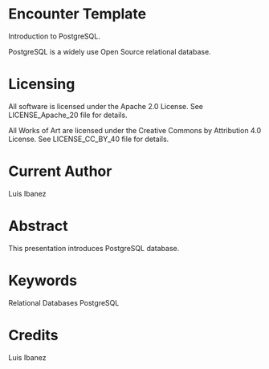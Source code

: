 Encounter Template
==================

Introduction to PostgreSQL.

PostgreSQL is a widely use Open Source relational database.


Licensing
=========

All software is licensed under the Apache 2.0 License.
See LICENSE_Apache_20 file for details.

All Works of Art are licensed under the Creative Commons by Attribution 4.0 License.
See LICENSE_CC_BY_40 file for details.



Current Author
==============

Luis Ibanez


Abstract
========

This presentation introduces PostgreSQL database.


Keywords
========

Relational Databases
PostgreSQL


Credits
=======

Luis Ibanez
